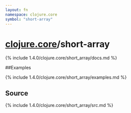 ```yaml
---
layout: fn
namespace: clojure.core
symbol: "short-array"
---
```


# [clojure.core](../)/short-array

{% include 1.4.0/clojure.core/short_array/docs.md %}

##Examples

{% include 1.4.0/clojure.core/short_array/examples.md %}
## Source
{% include 1.4.0/clojure.core/short_array/src.md %}

